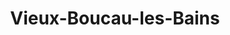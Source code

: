 ---
title: Vieux-Boucau-les-Bains
url: /vieux-boucau-les-bains/
latitude: 43.791
longitude: -1.394
---